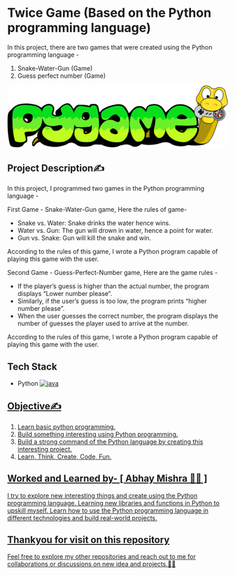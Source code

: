 
# Twice Game (Based on the Python programming language)

In this project, there are two games that were created using the Python programming language - 

1. Snake-Water-Gun (Game)
2. Guess perfect number (Game) 

![Standpickup logo](https://github.com/abhaymishra24/Twice-Game.py/blob/main/python%20game%202.png)

## Project Description✍️

In this project, I programmed two games in the Python programming language -

First Game - Snake-Water-Gun game, Here the rules of game-
- Snake vs. Water: Snake drinks the water hence wins.
- Water vs. Gun: The gun will drown in water, hence a point for water.
- Gun vs. Snake: Gun will kill the snake and win.

According to the rules of this game, I wrote a Python program capable of playing this game with the user.

Second Game - Guess-Perfect-Number game, Here are the game rules -

- If the player’s guess is higher than the actual number, the program displays “Lower number please”.
- Similarly, if the user’s guess is too low, the program prints “higher number please”.
- When the user guesses the correct number, the program displays the number of guesses the player used to arrive at the number.

According to the rules of this game, I wrote a Python program capable of playing this game with the user.

## Tech Stack
- Python <a href="https://www.python.com" target="_blank" rel="noreferrer"> <img src="https://s3.dualstack.us-east-2.amazonaws.com/pythondotorg-assets/media/files/python-logo-only.svg" alt="java" width="20" height="20"/>

## Objective✍️

1. Learn basic python programming.
2. Build something interesting using Python programming.
3. Build a strong command of the Python language by creating this interesting project.
4. Learn, Think, Create, Code, Fun.

## Worked and Learned by- [ Abhay Mishra 🧑‍💻 ]

I try to explore new interesting things and create using the Python programming language. Learning new libraries and functions in Python to upskill myself. Learn how to use the Python programming language in different technologies and build real-world projects.

## Thankyou for visit on this repository

Feel free to explore my other repositories and reach out to me for collaborations or discussions on new idea and projects.🤝😊

